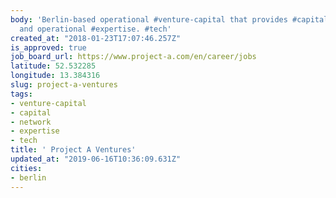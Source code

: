 ```yaml
---
body: 'Berlin-based operational #venture-capital that provides #capital, #network,
  and operational #expertise. #tech'
created_at: "2018-01-23T17:07:46.257Z"
is_approved: true
job_board_url: https://www.project-a.com/en/career/jobs
latitude: 52.532285
longitude: 13.384316
slug: project-a-ventures
tags:
- venture-capital
- capital
- network
- expertise
- tech
title: ' Project A Ventures'
updated_at: "2019-06-16T10:36:09.631Z"
cities:
- berlin
---
```

